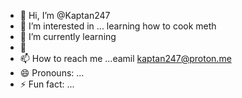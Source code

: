 - 👋 Hi, I’m @Kaptan247
- 👀 I’m interested in ... learning how to cook meth
- 🌱 I’m currently learning 
- 💞️ 
- 📫 How to reach me ...eamil kaptan247@proton.me
- 😄 Pronouns: ...
- ⚡ Fun fact: ...

<!---
Kaptan247/Kaptan247 is a ✨ special ✨ repository because its `README.md` (this file) appears on your GitHub profile.
You can click the Preview link to take a look at your changes.
--->
